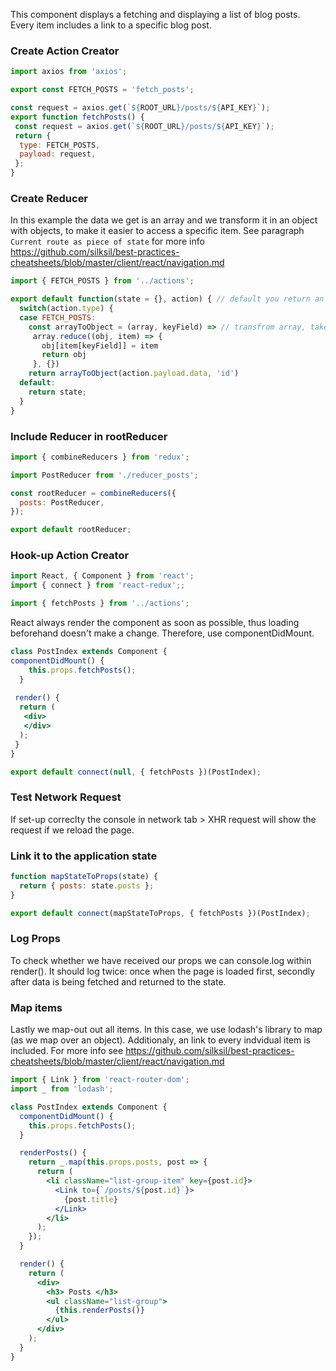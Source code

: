 This component displays a fetching and displaying a list of blog posts. Every item includes a link to a specific blog post.

### Create Action Creator
```js
import axios from 'axios';

export const FETCH_POSTS = 'fetch_posts';

const request = axios.get(`${ROOT_URL}/posts/${API_KEY}`);
export function fetchPosts() {
 const request = axios.get(`${ROOT_URL}/posts/${API_KEY}`);
 return {
  type: FETCH_POSTS,
  payload: request,
 };
}
```
### Create Reducer
In this example the data we get is an array and we transform it in an object with objects, to make it easier to access a specific item. See paragraph `Current route as piece of state` for more info https://github.com/silksil/best-practices-cheatsheets/blob/master/client/react/navigation.md
```jsx
import { FETCH_POSTS } from '../actions';

export default function(state = {}, action) { // default you return an object
  switch(action.type) {
  case FETCH_POSTS:
    const arrayToObject = (array, keyField) => // transfrom array, take each property, create object
     array.reduce((obj, item) => {
       obj[item[keyField]] = item
       return obj
     }, {})
    return arrayToObject(action.payload.data, 'id')
  default:
    return state;
  }
}
```
### Include Reducer in rootReducer
```js
import { combineReducers } from 'redux';

import PostReducer from './reducer_posts';

const rootReducer = combineReducers({
  posts: PostReducer,
});

export default rootReducer;
```

### Hook-up Action Creator
```jsx
import React, { Component } from 'react';
import { connect } from 'react-redux';;

import { fetchPosts } from '../actions';
```
React always render the component as soon as possible, thus loading beforehand doesn't make a change. Therefore, use componentDidMount. 
```jsx
class PostIndex extends Component {
componentDidMount() {
    this.props.fetchPosts();
  }
  
 render() {
  return (
   <div>
   </div>
  );
 }
}
```
```jsx
export default connect(null, { fetchPosts })(PostIndex);
```
### Test Network Request
If set-up correclty the console in network tab > XHR request will show the request if we reload the page. 

### Link it to the application state
```jsx
function mapStateToProps(state) {
  return { posts: state.posts };
}
```
```jsx
export default connect(mapStateToProps, { fetchPosts })(PostIndex);
```
### Log Props
To check whether we have received our props we can console.log within render(). It should log twice: once when the page is loaded first, secondly after data is being fetched and returned to the state. 

### Map items
Lastly we map-out out all items. In this case, we use lodash's library to map (as we map over an object). Additionaly, an link to every indvidual item is included. For more info see https://github.com/silksil/best-practices-cheatsheets/blob/master/client/react/navigation.md

```jsx
import { Link } from 'react-router-dom';
import _ from 'lodash';
```

```jsx
class PostIndex extends Component {
  componentDidMount() {
    this.props.fetchPosts();
  }

  renderPosts() {
    return _.map(this.props.posts, post => {
      return (
        <li className="list-group-item" key={post.id}>
          <Link to={`/posts/${post.id}`}>
            {post.title}
          </Link>
        </li>
      );
    });
  }

  render() {
    return (
      <div>
        <h3> Posts </h3>
        <ul className="list-group">
          {this.renderPosts()}
        </ul>
      </div>
    );
  }
}
```

